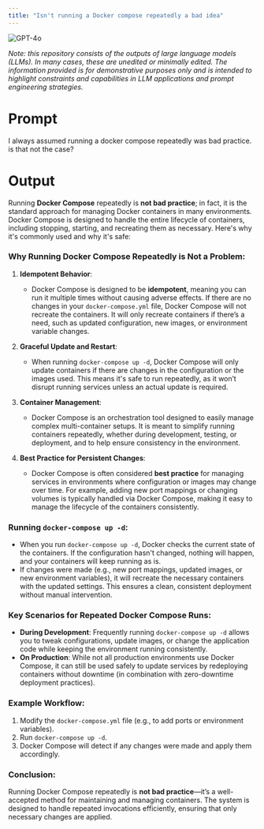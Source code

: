 ```yaml
---
title: "Isn't running a Docker compose repeatedly a bad idea"
---
```

![GPT-4o](https://img.shields.io/badge/GPT--4o-3333FF?style=for-the-badge&logo=openai&logoColor=white)



*Note: this repository consists of the outputs of large language models (LLMs). In many cases, these are unedited or minimally edited. The information provided is for demonstrative purposes only and is intended to highlight constraints and capabilities in LLM applications and prompt engineering strategies.*


# Prompt
I always assumed running a docker compose repeatedly was bad practice. is that not the case?

# Output
Running **Docker Compose** repeatedly is **not bad practice**; in fact, it is the standard approach for managing Docker containers in many environments. Docker Compose is designed to handle the entire lifecycle of containers, including stopping, starting, and recreating them as necessary. Here's why it's commonly used and why it's safe:

### Why Running Docker Compose Repeatedly is Not a Problem:

1. **Idempotent Behavior**: 
   - Docker Compose is designed to be **idempotent**, meaning you can run it multiple times without causing adverse effects. If there are no changes in your `docker-compose.yml` file, Docker Compose will not recreate the containers. It will only recreate containers if there’s a need, such as updated configuration, new images, or environment variable changes.
   
2. **Graceful Update and Restart**:
   - When running `docker-compose up -d`, Docker Compose will only update containers if there are changes in the configuration or the images used. This means it's safe to run repeatedly, as it won’t disrupt running services unless an actual update is required.
   
3. **Container Management**:
   - Docker Compose is an orchestration tool designed to easily manage complex multi-container setups. It is meant to simplify running containers repeatedly, whether during development, testing, or deployment, and to help ensure consistency in the environment.

4. **Best Practice for Persistent Changes**:
   - Docker Compose is often considered **best practice** for managing services in environments where configuration or images may change over time. For example, adding new port mappings or changing volumes is typically handled via Docker Compose, making it easy to manage the lifecycle of the containers consistently.

### Running `docker-compose up -d`:
- When you run `docker-compose up -d`, Docker checks the current state of the containers. If the configuration hasn't changed, nothing will happen, and your containers will keep running as is.
- If changes were made (e.g., new port mappings, updated images, or new environment variables), it will recreate the necessary containers with the updated settings. This ensures a clean, consistent deployment without manual intervention.

### Key Scenarios for Repeated Docker Compose Runs:
- **During Development**: Frequently running `docker-compose up -d` allows you to tweak configurations, update images, or change the application code while keeping the environment running consistently.
- **On Production**: While not all production environments use Docker Compose, it can still be used safely to update services by redeploying containers without downtime (in combination with zero-downtime deployment practices).

### Example Workflow:
1. Modify the `docker-compose.yml` file (e.g., to add ports or environment variables).
2. Run `docker-compose up -d`.
3. Docker Compose will detect if any changes were made and apply them accordingly.

### Conclusion:
Running Docker Compose repeatedly is **not bad practice**—it’s a well-accepted method for maintaining and managing containers. The system is designed to handle repeated invocations efficiently, ensuring that only necessary changes are applied.